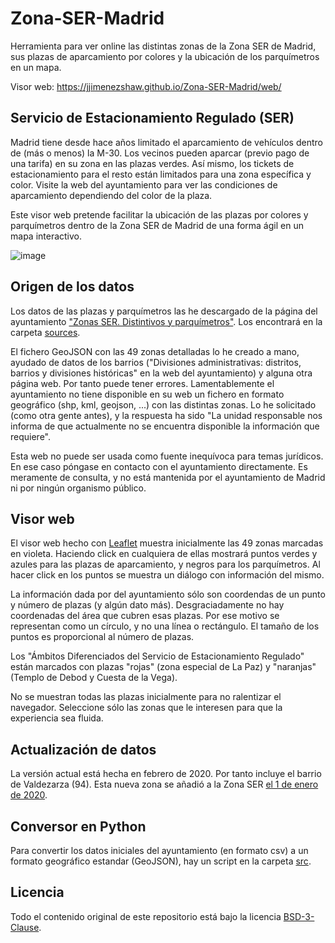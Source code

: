 # Zona-SER-Madrid

Herramienta para ver online las distintas zonas de la Zona SER de Madrid, sus plazas de aparcamiento por colores y la ubicación de los parquímetros en un mapa.

Visor web: https://jjimenezshaw.github.io/Zona-SER-Madrid/web/

## Servicio de Estacionamiento Regulado (SER)
Madrid tiene desde hace años limitado el aparcamiento de vehículos dentro de (más o menos) la M-30. Los vecinos pueden aparcar (previo pago de una tarifa) en su zona en las plazas verdes. Así mismo, los tickets de estacionamiento para el resto están limitados para una zona específica y color. Visite la web del ayuntamiento para ver las condiciones de aparcamiento dependiendo del color de la plaza.

Este visor web pretende facilitar la ubicación de las plazas por colores y parquímetros dentro de la Zona SER de Madrid de una forma ágil en un mapa interactivo.

![image](https://user-images.githubusercontent.com/534414/116054093-a0915780-a67b-11eb-8e73-2577726a5d54.png)

## Origen de los datos
Los datos de las plazas y parquímetros las he descargado de la página del ayuntamiento ["Zonas SER. Distintivos y parquímetros"](https://datos.madrid.es/portal/site/egob/menuitem.c05c1f754a33a9fbe4b2e4b284f1a5a0/?vgnextoid=4973b0dd4a872510VgnVCM1000000b205a0aRCRD). Los encontrará en la carpeta [sources](sources).

El fichero GeoJSON con las 49 zonas detalladas lo he creado a mano, ayudado de datos de los barrios ("Divisiones administrativas: distritos, barrios y divisiones históricas" en la web del ayuntamiento) y alguna otra página web. Por tanto puede tener errores. Lamentablemente el ayuntamiento no tiene disponible en su web un fichero en formato geográfico (shp, kml, geojson, ...) con las distintas zonas. Lo he solicitado (como otra gente antes), y la respuesta ha sido "La unidad responsable nos informa de que actualmente no se encuentra disponible la información que requiere".

Esta web no puede ser usada como fuente inequívoca para temas jurídicos. En ese caso póngase en contacto con el ayuntamiento directamente. Es meramente de consulta, y no está mantenida por el ayuntamiento de Madrid ni por ningún organismo público.

## Visor web
El visor web hecho con [Leaflet](https://leafletjs.com/) muestra inicialmente las 49 zonas marcadas en violeta. Haciendo click en cualquiera de ellas mostrará puntos verdes y azules para las plazas de aparcamiento, y negros para los parquímetros. Al hacer click en los puntos se muestra un diálogo con información del mismo. 

La información dada por del ayuntamiento sólo son coordendas de un punto y número de plazas (y algún dato más). Desgraciadamente no hay coordenadas del área que cubren esas plazas. Por ese motivo se representan como un círculo, y no una línea o rectángulo. El tamaño de los puntos es proporcional al número de plazas.

Los "Ámbitos Diferenciados del Servicio de Estacionamiento Regulado" están marcados con plazas "rojas" (zona especial de La Paz) y "naranjas" (Templo de Debod y Cuesta de la Vega).

No se muestran todas las plazas inicialmente para no ralentizar el navegador. Seleccione sólo las zonas que le interesen para que la experiencia sea fluida.

## Actualización de datos
La versión actual está hecha en febrero de 2020. Por tanto incluye el barrio de Valdezarza (94). Esta nueva zona se añadió a la Zona SER [el 1 de enero de 2020](https://www.madrid.es/portales/munimadrid/es/Inicio/Movilidad-y-transportes/Incidencias-de-Trafico/Nueva-zona-de-estacionamiento-regulado-Valdezarza/?vgnextfmt=default&vgnextoid=4e84fc4a216de610VgnVCM1000001d4a900aRCRD&vgnextchannel=2e30a90d698b1610VgnVCM1000001d4a900aRCRD).

## Conversor en Python
Para convertir los datos iniciales del ayuntamiento (en formato csv) a un formato geográfico estandar (GeoJSON), hay un script en la carpeta [src](src). 

## Licencia
Todo el contenido original de este repositorio está bajo la licencia [BSD-3-Clause](LICENSE).
